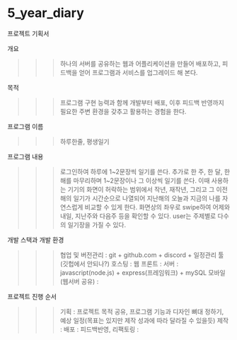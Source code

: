 # 5_year_diary

프로젝트 기획서


개요
>>>하나의 서버를 공유하는 웹과 어플리케이션을 만들어 배포하고, 피드백을 얻어 프로그램과 서비스를 업그레이드 해 본다.


목적
>>>프로그램 구현 능력과 함께 개발부터 배포, 이후 피드백 반영까지 필요한 주변 환경을 갖추고 활용하는 경험을 한다.


프로그램 이름 
>>>하루한줄, 평생일기


프로그램 내용
>>>로그인하여 하루에 1~2문장씩 일기를 쓴다. 추가로 한 주, 한 달, 한 해를 마무리하며 1~2문장이나 그 이상씩 일기를 쓴다. 이때 사용하는 기기의 화면이 허락하는 범위에서 작년, 재작년, 그리고 그 이전 해의 일기가 시간순으로 나열되어 지난해의 오늘과 지금의 나를 자연스럽게 비교할 수 있게 한다. 화면상의 좌우로 swipe하여 어제와 내일, 지난주와 다음주 등을 확인할 수 있다. user는 주제별로 다수의 일기장을 가질 수 있다. 


개발 스택과 개발 환경
>>>협업 및 버전관리 : git + github.com + discord + 일정관리 툴(깃헙에서 안되나?)
>>>호스팅 : 
>>>웹 프론트 : 
>>>서버 : javascript(node.js) + express(프레임워크) + mySQL
>>>모바일(웹서버 공유) : 


프로젝트 진행 순서
>>>기획 : 프로젝트 목적 공유, 프로그램 기능과 디자인 뼈대 정하기, 예상 일정(목표는 있지만 제작 성과에 따라 달라질 수 있을듯)
>>>제작 : 
>>>배포 : 
>>>피드백반영, 리팩토링 : 
